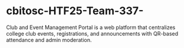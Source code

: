 # cbitosc-HTF25-Team-337-
Club and Event Management Portal is a web platform that centralizes college club events, registrations, and announcements with QR-based attendance and admin moderation.
